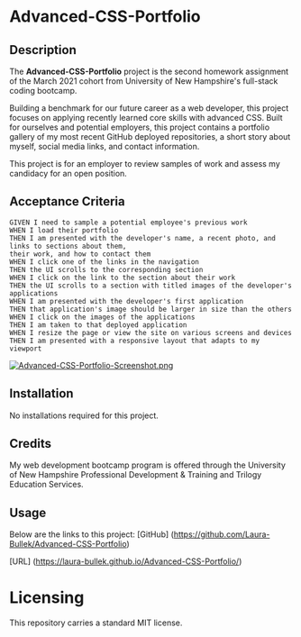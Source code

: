 # Advanced-CSS-Portfolio

## Description
The **Advanced-CSS-Portfolio** project is the second homework assignment of the March 2021 cohort from University of New Hampshire's full-stack coding bootcamp. 

Building a benchmark for our future career as a web developer, this project focuses on applying recently learned core skills with advanced CSS. Built for ourselves and potential employers, this project contains a portfolio gallery of my most recent GitHub deployed repositories, a short story about myself, social media links, and contact information.

This project is for an employer to review samples of work and assess my candidacy for an open position.

## Acceptance Criteria
```
GIVEN I need to sample a potential employee's previous work
WHEN I load their portfolio
THEN I am presented with the developer's name, a recent photo, and links to sections about them, 
their work, and how to contact them
WHEN I click one of the links in the navigation
THEN the UI scrolls to the corresponding section
WHEN I click on the link to the section about their work
THEN the UI scrolls to a section with titled images of the developer's applications
WHEN I am presented with the developer's first application
THEN that application's image should be larger in size than the others
WHEN I click on the images of the applications
THEN I am taken to that deployed application
WHEN I resize the page or view the site on various screens and devices
THEN I am presented with a responsive layout that adapts to my viewport
```

[![Advanced-CSS-Portfolio-Screenshot.png](https://i.postimg.cc/sf60fYdS/Advanced-CSS-Portfolio-Screenshot.png)](https://laura-bullek.github.io/Advanced-CSS-Portfolio/)


## Installation
No installations required for this project.

## Credits 
My web development bootcamp program is offered through the University of New Hampshire Professional Development & Training and Trilogy Education Services.

## Usage
Below are the links to this project:
[GitHub] (https://github.com/Laura-Bullek/Advanced-CSS-Portfolio)

[URL] (https://laura-bullek.github.io/Advanced-CSS-Portfolio/)

# Licensing
This repository carries a standard MIT license.
